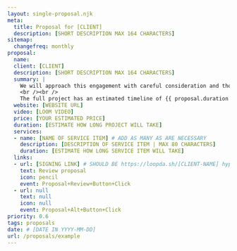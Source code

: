 ```yaml
---
layout: single-proposal.njk
meta:
  title: Proposal for [CLIENT]
  description: [SHORT DESCRIPTION MAX 164 CHARACTERS]
sitemap:
  changefreq: monthly
proposal:
  name: 
  client: [CLIENT]
  description: [SHORT DESCRIPTION MAX 164 CHARACTERS]
  summary: |
    We will approach this engagement with careful consideration and thoughtful execution, ensuring that every phase of the process is handled with precision and purpose. By following a structured timeline with clearly defined milestones, we will ensure progress remains aligned with your vision. The investment for this work can be found in <a href="{{ proposal.links[0].url }}" target="_blank" class="link plausible-event-name=Proposal+Sign+Link+Click">your proposal</a>. 
    <br /><br />
    The full project has an estimated timeline of {{ proposal.duration }} to deliver an effective outcome. Please feel free to read more <a href="/about" target="_blank" class="link plausible-event-name=Proposal+About+Link+Click">about us</a> or refer to our <a href="/faq" target="_blank" class="link plausible-event-name=Proposal+FAQ+Link+Click">commonly asked questions</a>.
  website: [WEBSITE URL]
  video: [LOOM VIDEO]
  price: [YOUR ESTIMATED PRICE]
  duration: [ESTIMATE HOW LONG PROJECT WILL TAKE]
  services:
  - name: [NAME OF SERVICE ITEM] # ADD AS MANY AS ARE NECESSARY
    description: [DESCRIPTION OF SERVICE ITEM | MAX 80 CHARACTERS]
    duration: [ESTIMATE HOW LONG SERVICE ITEM WILL TAKE]
  links: 
  - url: [SIGNING LINK] # SHOULD BE https://loopda.sh/[CLIENT-NAME] hypenated
    text: Review proposal
    icon: pencil
    event: Proposal+Review+Button+Click
  - url: null
    text: null
    icon: null
    event: Proposal+Alt+Button+Click
priority: 0.6
tags: proposals
date: # [DATE IN YYYY-MM-DD]
url: /proposals/example
---
```

